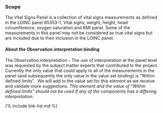 ### Scope

The Vital Signs Panel is a collection of vital signs measurements as defined in the LOINC panel 85353-1, Vital signs, weight, height, head circumference, oxygen saturation and BMI panel.  Some of the measurements in this panel may not be considered as true vital signs but are included due to their inclusion in the LOINC panel.

#### About the Observation.interpretation binding

The Observation.interpretation - The use of interpretation at the panel level was requested by the subject matter experts that contributed to the project.  Currently the only value that could apply to all of the measurements in the panel (and subsequently the only value in the value set binding) is "Within defined limits".  We will add to the value set for this element as we receive and validate more suggestions.  *This element and the value of "Within defined limits" should not be used if any of the components has a differing interpretation.*

{% include link-list.md %}
